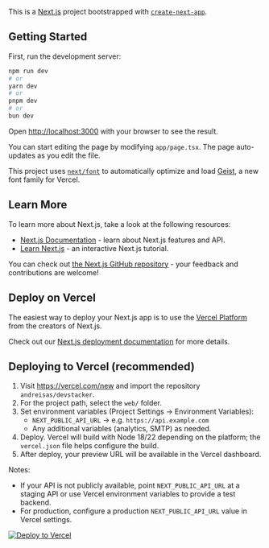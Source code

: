 This is a [Next.js](https://nextjs.org) project bootstrapped with [`create-next-app`](https://nextjs.org/docs/app/api-reference/cli/create-next-app).

## Getting Started

First, run the development server:

```bash
npm run dev
# or
yarn dev
# or
pnpm dev
# or
bun dev
```

Open [http://localhost:3000](http://localhost:3000) with your browser to see the result.

You can start editing the page by modifying `app/page.tsx`. The page auto-updates as you edit the file.

This project uses [`next/font`](https://nextjs.org/docs/app/building-your-application/optimizing/fonts) to automatically optimize and load [Geist](https://vercel.com/font), a new font family for Vercel.

## Learn More

To learn more about Next.js, take a look at the following resources:

- [Next.js Documentation](https://nextjs.org/docs) - learn about Next.js features and API.
- [Learn Next.js](https://nextjs.org/learn) - an interactive Next.js tutorial.

You can check out [the Next.js GitHub repository](https://github.com/vercel/next.js) - your feedback and contributions are welcome!

## Deploy on Vercel

The easiest way to deploy your Next.js app is to use the [Vercel Platform](https://vercel.com/new?utm_medium=default-template&filter=next.js&utm_source=create-next-app&utm_campaign=create-next-app-readme) from the creators of Next.js.

Check out our [Next.js deployment documentation](https://nextjs.org/docs/app/building-your-application/deploying) for more details.

## Deploying to Vercel (recommended)

1. Visit https://vercel.com/new and import the repository `andreisas/devstacker`.
2. For the project path, select the `web/` folder.
3. Set environment variables (Project Settings → Environment Variables):
   - `NEXT_PUBLIC_API_URL` → e.g. `https://api.example.com`
   - Any additional variables (analytics, SMTP) as needed.
4. Deploy. Vercel will build with Node 18/22 depending on the platform; the `vercel.json` file helps configure the build.
5. After deploy, your preview URL will be available in the Vercel dashboard.

Notes:

- If your API is not publicly available, point `NEXT_PUBLIC_API_URL` at a staging API or use Vercel environment variables to provide a test backend.
- For production, configure a production `NEXT_PUBLIC_API_URL` value in Vercel settings.

<!-- Vercel badge (replace PROJECT_ID with your Vercel project id when available) -->

[![Deploy to Vercel](https://vercel.com/button)](https://vercel.com/new)
